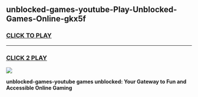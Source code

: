 
## unblocked-games-youtube-Play-Unblocked-Games-Online-gkx5f
<h3>
<a href="https://premium76.site?title=unblocked-games-youtube&ref=24A">CLICK TO PLAY</a></h3>
<hr>

<h3>
<a href="https://premium76.site?title=unblocked-games-youtube&ref=24A">CLICK 2 PLAY</a>
  
</h3>

<a href="https://premium76.site?title=unblocked-games-youtube&ref=24A"><img src="https://clearcache.store/games.png"></a>


**unblocked-games-youtube games unblocked: Your Gateway to Fun and Accessible Online Gaming**
